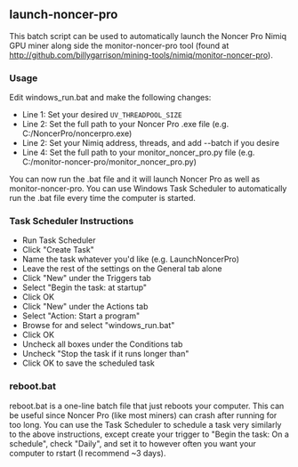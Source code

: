 ## launch-noncer-pro
This batch script can be used to automatically launch the Noncer Pro Nimiq GPU miner along side the monitor-noncer-pro tool (found at http://github.com/billygarrison/mining-tools/nimiq/monitor-noncer-pro).

### Usage
Edit windows_run.bat and make the following changes:
- Line 1: Set your desired `UV_THREADPOOL_SIZE`
- Line 2: Set the full path to your Noncer Pro .exe file (e.g. C:/NoncerPro/noncerpro.exe)
- Line 2: Set your Nimiq address, threads, and add --batch if you desire
- Line 4: Set the full path to your monitor_noncer_pro.py file (e.g. C:/monitor-noncer-pro/monitor_noncer_pro.py)

You can now run the .bat file and it will launch Noncer Pro as well as monitor-noncer-pro. You can use Windows Task Scheduler to automatically run the .bat file every time the computer is started.

### Task Scheduler Instructions
- Run Task Scheduler
- Click "Create Task"
- Name the task whatever you'd like (e.g. LaunchNoncerPro)
- Leave the rest of the settings on the General tab alone
- Click "New" under the Triggers tab
- Select "Begin the task: at startup"
- Click OK
- Click "New" under the Actions tab
- Select "Action: Start a program"
- Browse for and select "windows_run.bat"
- Click OK
- Uncheck all boxes under the Conditions tab
- Uncheck "Stop the task if it runs longer than"
- Click OK to save the scheduled task

### reboot.bat
reboot.bat is a one-line batch file that just reboots your computer. This can be useful since Noncer Pro (like most miners) can crash after running for too long. You can use the Task Scheduler to schedule a task very similarly to the above instructions, except create your trigger to "Begin the task: On a schedule", check "Daily", and set it to however often you want your computer to rstart (I recommend ~3 days).
